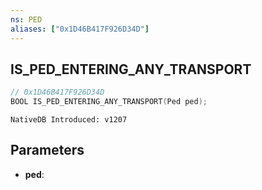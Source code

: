 ```yaml
---
ns: PED
aliases: ["0x1D46B417F926D34D"]
---
```

## IS_PED_ENTERING_ANY_TRANSPORT

```c
// 0x1D46B417F926D34D
BOOL IS_PED_ENTERING_ANY_TRANSPORT(Ped ped);
```

```
NativeDB Introduced: v1207
```

## Parameters
* **ped**:
